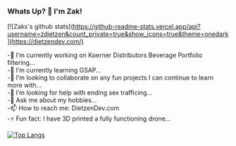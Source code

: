 ### Whats Up? 👋 I'm Zak!

[![Zaks's github stats](https://github-readme-stats.vercel.app/api?username=zdietzen&count_private=true&show_icons=true&theme=onedark](https://dietzendev.com/)

<!--
**zdietzen/zdietzen** is a ✨ _special_ ✨ repository because its `README.md` (this file) appears on your GitHub profile.
-->
<div class="row">
<p>
-🔭 I’m currently working on Koerner Distributors Beverage Portfolio filtering...<br>
-🌱 I’m currently learning GSAP...<br>
-👯 I’m looking to collaborate on any fun projects I can continue to learn more with...<br>
-🤔 I’m looking for help with ending sex trafficing...<br>
-💬 Ask me about my hobbies...<br>
-📫 How to reach me: DietzenDev.com<br>
-⚡ Fun fact: I have 3D printed a fully functioning drone...<br>
</p>
</div>


[![Top Langs](https://github-readme-stats.vercel.app/api/top-langs/?username=zdietzen)](https://dietzendev.com/)
